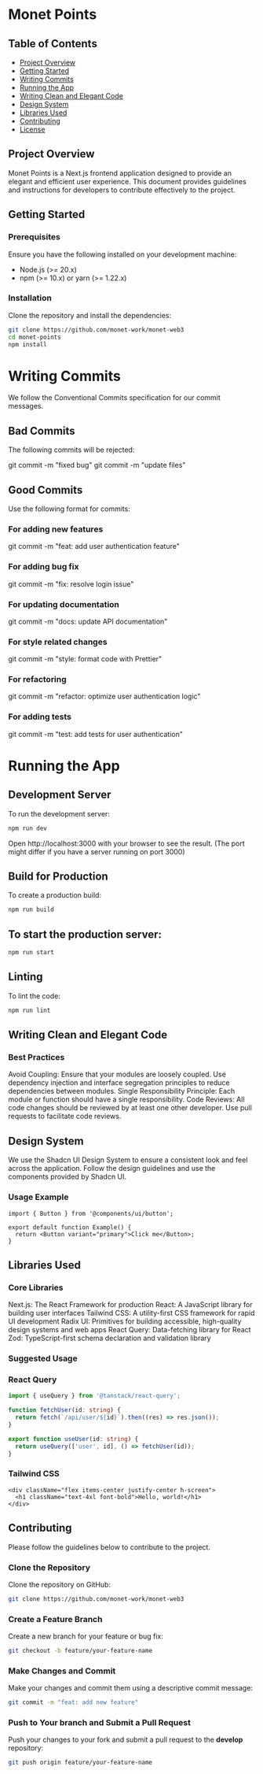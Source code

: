 # Monet Points

## Table of Contents

- [Project Overview](#project-overview)
- [Getting Started](#getting-started)
- [Writing Commits](#writing-commits)
- [Running the App](#running-the-app)
- [Writing Clean and Elegant Code](#writing-clean-and-elegant-code)
- [Design System](#design-system)
- [Libraries Used](#libraries-used)
- [Contributing](#contributing)
- [License](#license)

## Project Overview

Monet Points is a Next.js frontend application designed to provide an elegant and efficient user experience. This document provides guidelines and instructions for developers to contribute effectively to the project.

## Getting Started

### Prerequisites

Ensure you have the following installed on your development machine:

- Node.js (>= 20.x)
- npm (>= 10.x) or yarn (>= 1.22.x)

### Installation

Clone the repository and install the dependencies:

```bash
git clone https://github.com/monet-work/monet-web3
cd monet-points
npm install
```

# Writing Commits
We follow the Conventional Commits specification for our commit messages.

## Bad Commits
The following commits will be rejected:

git commit -m "fixed bug"
git commit -m "update files"

## Good Commits
Use the following format for commits:


### For adding new features
git commit -m "feat: add user authentication feature"

### For adding bug fix
git commit -m "fix: resolve login issue"

### For updating documentation
git commit -m "docs: update API documentation"

### For style related changes
git commit -m "style: format code with Prettier"

### For refactoring
git commit -m "refactor: optimize user authentication logic"

### For adding tests
git commit -m "test: add tests for user authentication"

# Running the App

## Development Server
To run the development server:

```bash
npm run dev
```

Open http://localhost:3000 with your browser to see the result. (The port might differ if you have a server running on port 3000)


## Build for Production
To create a production build:

```bash
npm run build
```

## To start the production server:

```bash
npm run start
```

## Linting
To lint the code:

```bash
npm run lint
```

## Writing Clean and Elegant Code

### Best Practices

Avoid Coupling: Ensure that your modules are loosely coupled. Use dependency injection and interface segregation principles to reduce dependencies between modules.
Single Responsibility Principle: Each module or function should have a single responsibility.
Code Reviews: All code changes should be reviewed by at least one other developer. Use pull requests to facilitate code reviews.


## Design System

We use the Shadcn UI Design System to ensure a consistent look and feel across the application. Follow the design guidelines and use the components provided by Shadcn UI.

### Usage Example

```tsx
import { Button } from '@components/ui/button';

export default function Example() {
  return <Button variant="primary">Click me</Button>;
}
```

## Libraries Used

### Core Libraries

Next.js: The React Framework for production
React: A JavaScript library for building user interfaces
Tailwind CSS: A utility-first CSS framework for rapid UI development
Radix UI: Primitives for building accessible, high-quality design systems and web apps
React Query: Data-fetching library for React
Zod: TypeScript-first schema declaration and validation library

### Suggested Usage

### React Query

```typescript
import { useQuery } from '@tanstack/react-query';

function fetchUser(id: string) {
  return fetch(`/api/user/${id}`).then((res) => res.json());
}

export function useUser(id: string) {
  return useQuery(['user', id], () => fetchUser(id));
}
```

### Tailwind CSS

```tsx
<div className="flex items-center justify-center h-screen">
  <h1 className="text-4xl font-bold">Hello, world!</h1>
</div>
```

## Contributing

Please follow the guidelines below to contribute to the project.

### Clone the Repository
Clone the repository on GitHub:

```bash
git clone https://github.com/monet-work/monet-web3
```

### Create a Feature Branch
Create a new branch for your feature or bug fix:

```bash
git checkout -b feature/your-feature-name
```

### Make Changes and Commit
Make your changes and commit them using a descriptive commit message:

```bash
git commit -m "feat: add new feature"
```

### Push to Your branch and Submit a Pull Request
Push your changes to your fork and submit a pull request to the **develop** repository:

```bash
git push origin feature/your-feature-name
```



